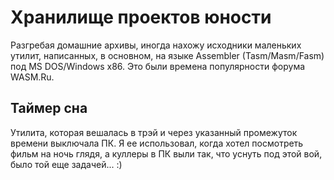 # Хранилище проектов юности

Разгребая домашние архивы, иногда нахожу исходники маленьких утилит, написанных,
в основном, на языке Assembler (Tasm/Masm/Fasm) под MS DOS/Windows x86.
Это были времена популярности форума WASM.Ru.


## Таймер сна
Утилита, которая вешалась в трэй и через указанный промежуток времени выключала ПК.
Я ее использовал, когда хотел посмотреть фильм на ночь глядя, а куллеры в ПК выли так,
что уснуть под этой вой, было той еще задачей... :)
